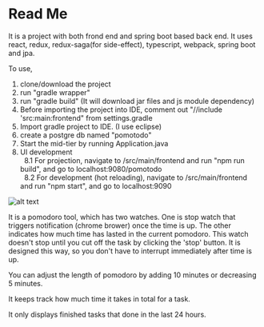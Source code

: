 # Read Me

It is a project with both frond end and spring boot based back end.  It uses react, redux, redux-saga(for side-effect), typescript, webpack, spring boot and jpa. 

To use,
 1. clone/download the project
 2. run "gradle wrapper" 
 3. run "gradle build" (It will download jar files and js module dependency)
 4. Before importing the project into IDE,  comment out "//include 'src:main:frontend" from settings.gradle
 5. Import gradle project to IDE. (I use eclipse)
 6. create a postgre db named "pomotodo"
 7. Start the mid-tier by running Application.java
 8. UI development <br />
&nbsp;&nbsp;8.1 For projection, navigate to /src/main/frontend and run "npm run build", and go to localhost:9080/pomotodo <br />
&nbsp;&nbsp;8.2 For development (hot reloading),  navigate to /src/main/frontend and run "npm start", and go to localhost:9090 <br />

![alt text](https://imgur.com/2ezIhcW.png)

It is a pomodoro tool, which has two watches. One is stop watch that triggers notification (chrome brower) once the time is up. The other indicates how much time has lasted in the current pomodoro. This watch doesn't stop until you cut off the task by clicking the 'stop' button. It is designed this way, so you don't have to interrupt immediately after time is up. 

You can adjust the length of pomodoro by adding 10 minutes or decreasing 5 minutes. 

It keeps track how much time it takes in total for a task.

It only displays finished tasks that done in the last 24 hours.
